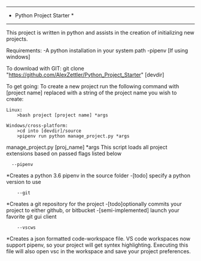 **************************
* Python Project Starter *
**************************
This project is written in python and assists in the creation of initializing new projects.


Requirements:
    -A python installation in your system path
    -pipenv [If using windows]


To download with GIT:
    git clone "https://github.com/AlexZettler/Python_Project_Starter" [devdir]

    
To get going:
To create a new project run the following command with [project name] replaced with a string of the project name you wish to create:

    Linux:
        >bash project [project name] *args

    Windows/cross-platform:
        >cd into [devdir]/source
        >pipenv run python manage_project.py *args

manage_project.py [proj_name] *args
    This script loads all project extensions based on passed flags listed below
        
      --pipenv
*Creates a python 3.6 pipenv in the source folder
-[todo] specify a python version to use

        --git
*Creates a git repository for the project
-[todo]optionally commits your project to either github, or bitbucket
-[semi-implemented] launch your favorite git gui client

        --vscws
*Creates a json formatted code-workspace file. VS code workspaces now support pipenv, so your project will get syntex highlighting. Executing this file will also open vsc in the workspace and save your project preferences.

